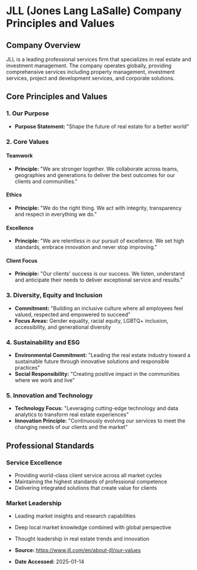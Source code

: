 # JLL (Jones Lang LaSalle) Company Principles and Values

## Company Overview

JLL is a leading professional services firm that specializes in real estate and investment management. The company operates globally, providing comprehensive services including property management, investment services, project and development services, and corporate solutions.

## Core Principles and Values

### 1. Our Purpose

- **Purpose Statement:** "Shape the future of real estate for a better world"

### 2. Core Values

#### Teamwork
- **Principle:** "We are stronger together. We collaborate across teams, geographies and generations to deliver the best outcomes for our clients and communities."

#### Ethics
- **Principle:** "We do the right thing. We act with integrity, transparency and respect in everything we do."

#### Excellence
- **Principle:** "We are relentless in our pursuit of excellence. We set high standards, embrace innovation and never stop improving."

#### Client Focus
- **Principle:** "Our clients' success is our success. We listen, understand and anticipate their needs to deliver exceptional service and results."

### 3. Diversity, Equity and Inclusion

- **Commitment:** "Building an inclusive culture where all employees feel valued, respected and empowered to succeed"
- **Focus Areas:** Gender equality, racial equity, LGBTQ+ inclusion, accessibility, and generational diversity

### 4. Sustainability and ESG

- **Environmental Commitment:** "Leading the real estate industry toward a sustainable future through innovative solutions and responsible practices"
- **Social Responsibility:** "Creating positive impact in the communities where we work and live"

### 5. Innovation and Technology

- **Technology Focus:** "Leveraging cutting-edge technology and data analytics to transform real estate experiences"
- **Innovation Principle:** "Continuously evolving our services to meet the changing needs of our clients and the market"

## Professional Standards

### Service Excellence
- Providing world-class client service across all market cycles
- Maintaining the highest standards of professional competence
- Delivering integrated solutions that create value for clients

### Market Leadership
- Leading market insights and research capabilities
- Deep local market knowledge combined with global perspective
- Thought leadership in real estate trends and innovation

- **Source:** https://www.jll.com/en/about-jll/our-values
- **Date Accessed:** 2025-01-14